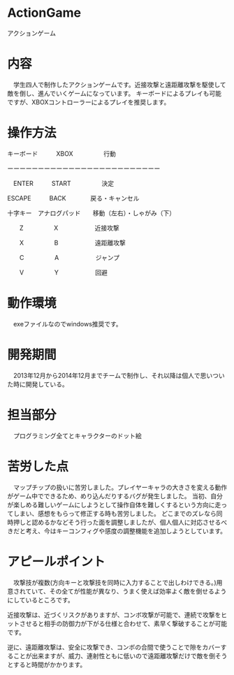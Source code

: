 # ActionGame
アクションゲーム

# 内容

　学生四人で制作したアクションゲームです。近接攻撃と遠距離攻撃を駆使して敵を倒し、進んでいくゲームになっています。
 キーボードによるプレイも可能ですが、XBOXコントローラーによるプレイを推奨します。
 
 

 # 操作方法

 キーボード　　　XBOX　　　　　行動

 ーーーーーーーーーーーーーーーーーーーーーーーーー

 　ENTER　　　START　　　　　決定

  ESCAPE　　　BACK　　　　戻る・キャンセル

  十字キー　アナログパッド　　移動（左右）・しゃがみ（下）

 　　Z　　　　　X　　　　　　近接攻撃

 　　X　　　　　B　　　　　　遠距離攻撃

 　　C　　　　　A　　　　　　ジャンプ

 　　V　　　　　Y　　　　　　回避


# 動作環境

　exeファイルなのでwindows推奨です。


# 開発期間

　2013年12月から2014年12月までチームで制作し、それ以降は個人で思いついた時に開発している。


# 担当部分

　プログラミング全てとキャラクターのドット絵
 

# 苦労した点

　マップチップの扱いに苦労しました。プレイヤーキャラの大きさを変える動作がゲーム中でできるため、めり込んだりするバグが発生しました。
当初、自分が楽しめる難しいゲームにしようとして操作自体を難しくするという方向に走ってしまい、感想をもらって修正する時も苦労しました。
どこまでのズレなら同時押しと認めるかなどそう行った面を調整しましたが、個人個人に対応させるべきだと考え、今はキーコンフィグや感度の調整機能を追加しようとしています。
 

# アピールポイント

　攻撃技が複数(方向キーと攻撃技を同時に入力することで出しわけできる。)用意されていて、その全てが性能が異なり、うまく使えば効率よく敵を倒せるようにしているところです。

近接攻撃は、近づくリスクがありますが、コンボ攻撃が可能で、連続で攻撃をヒットさせると相手の防御力が下がる仕様と合わせて、素早く撃破することが可能です。

逆に、遠距離攻撃は、安全に攻撃でき、コンボの合間で使うことで隙をカバーすることが出来ますが、威力、連射性ともに低いので遠距離攻撃だけで敵を倒そうとすると時間がかかります。



